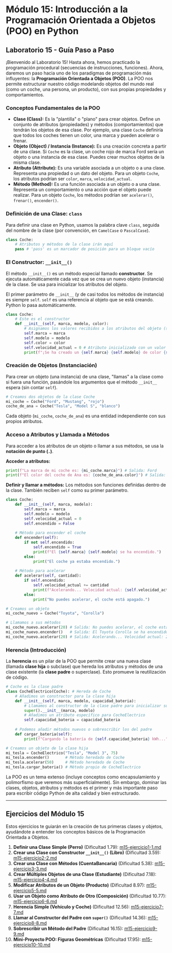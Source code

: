 # Módulo 15: Introducción a la Programación Orientada a Objetos (POO) en Python

## Laboratorio 15 - Guía Paso a Paso

¡Bienvenido al Laboratorio 15! Hasta ahora, hemos practicado la programación procedural (secuencias de instrucciones, funciones). Ahora, daremos un paso hacia uno de los paradigmas de programación más influyentes: la **Programación Orientada a Objetos (POO)**. La POO nos permite estructurar nuestro código modelando objetos del mundo real (como un coche, una persona, un producto), con sus propias propiedades y comportamientos.

### Conceptos Fundamentales de la POO
*   **Clase (Class):** Es la "plantilla" o "plano" para crear objetos. Define un conjunto de atributos (propiedades) y métodos (comportamientos) que tendrán los objetos de esa clase. Por ejemplo, una clase `Coche` definiría que todos los coches tienen un color, una marca y pueden acelerar o frenar.
*   **Objeto (Object) / Instancia (Instance):** Es una creación concreta a partir de una clase. Si `Coche` es la clase, un coche rojo de marca Ford sería un objeto o una instancia de esa clase. Puedes crear muchos objetos de la misma clase.
*   **Atributo (Attribute):** Es una variable asociada a un objeto o a una clase. Representa una propiedad o un dato del objeto. Para un objeto `Coche`, los atributos podrían ser `color`, `marca`, `velocidad_actual`.
*   **Método (Method):** Es una función asociada a un objeto o a una clase. Representa un comportamiento o una acción que el objeto puede realizar. Para un objeto `Coche`, los métodos podrían ser `acelerar()`, `frenar()`, `encender()`.

### Definición de una Clase: `class`
Para definir una clase en Python, usamos la palabra clave `class`, seguida del nombre de la clase (por convención, en `CamelCase` o `PascalCase`).
```python
class Coche:
    # Atributos y métodos de la clase irán aquí
    pass # 'pass' es un marcador de posición para un bloque vacío
```

### El Constructor: `__init__()`
El método `__init__()` es un método especial llamado **constructor**. Se ejecuta automáticamente cada vez que se crea un nuevo objeto (instancia) de la clase. Se usa para inicializar los atributos del objeto.

El primer parámetro de `__init__` (y de casi todos los métodos de instancia) es siempre `self`. `self` es una referencia al objeto que se está creando. Python lo pasa automáticamente.
```python
class Coche:
    # Este es el constructor
    def __init__(self, marca, modelo, color):
        # Asignamos los valores recibidos a los atributos del objeto (self)
        self.marca = marca
        self.modelo = modelo
        self.color = color
        self.velocidad_actual = 0 # Atributo inicializado con un valor fijo
        print(f"¡Se ha creado un {self.marca} {self.modelo} de color {self.color}!")
```

### Creación de Objetos (Instanciación)
Para crear un objeto (una instancia) de una clase, "llamas" a la clase como si fuera una función, pasándole los argumentos que el método `__init__` espera (sin contar `self`).
```python
# Creamos dos objetos de la clase Coche
mi_coche = Coche("Ford", "Mustang", "rojo")
coche_de_ana = Coche("Tesla", "Model S", "blanco")
```
Cada objeto (`mi_coche`, `coche_de_ana`) es una entidad independiente con sus propios atributos.

### Acceso a Atributos y Llamada a Métodos
Para acceder a los atributos de un objeto o llamar a sus métodos, se usa la **notación de punto (`.`)**.

**Acceder a atributos:**
```python
print(f"La marca de mi coche es: {mi_coche.marca}") # Salida: Ford
print(f"El color del coche de Ana es: {coche_de_ana.color}") # Salida: blanco
```

**Definir y llamar a métodos:**
Los métodos son funciones definidas dentro de la clase. También reciben `self` como su primer parámetro.
```python
class Coche:
    def __init__(self, marca, modelo):
        self.marca = marca
        self.modelo = modelo
        self.velocidad_actual = 0
        self.encendido = False
    
    # Método para encender el coche
    def encender(self):
        if not self.encendido:
            self.encendido = True
            print(f"El {self.marca} {self.modelo} se ha encendido.")
        else:
            print("El coche ya estaba encendido.")
            
    # Método para acelerar
    def acelerar(self, cantidad):
        if self.encendido:
            self.velocidad_actual += cantidad
            print(f"Acelerando... Velocidad actual: {self.velocidad_actual} km/h")
        else:
            print("No puedes acelerar, el coche está apagado.")

# Creamos un objeto
mi_coche_nuevo = Coche("Toyota", "Corolla")

# Llamamos a sus métodos
mi_coche_nuevo.acelerar(20) # Salida: No puedes acelerar, el coche está apagado.
mi_coche_nuevo.encender()   # Salida: El Toyota Corolla se ha encendido.
mi_coche_nuevo.acelerar(20) # Salida: Acelerando... Velocidad actual: 20 km/h
```

### Herencia (Introducción)
La **herencia** es un pilar de la POO que permite crear una nueva clase (llamada **clase hija** o subclase) que hereda los atributos y métodos de una clase existente (la **clase padre** o superclase). Esto promueve la reutilización de código.

```python
# Coche es la clase padre
class CocheElectrico(Coche): # Hereda de Coche
    # Añadimos un constructor para la clase hija
    def __init__(self, marca, modelo, capacidad_bateria):
        # Llamamos al constructor de la clase padre para inicializar sus atributos
        super().__init__(marca, modelo)
        # Añadimos un atributo específico para CocheElectrico
        self.capacidad_bateria = capacidad_bateria
        
    # Podemos añadir métodos nuevos o sobrescribir los del padre
    def cargar_bateria(self):
        print(f"Cargando la batería de {self.capacidad_bateria} kWh...")

# Creamos un objeto de la clase hija
mi_tesla = CocheElectrico("Tesla", "Model 3", 75)
mi_tesla.encender()       # Método heredado de Coche
mi_tesla.acelerar(50)     # Método heredado de Coche
mi_tesla.cargar_bateria() # Método propio de CocheElectrico
```

La POO es un tema extenso (incluye conceptos como encapsulamiento y polimorfismo que veremos más superficialmente). Sin embargo, dominar las clases, objetos, atributos y métodos es el primer y más importante paso para escribir código Python de alta calidad y bien estructurado.

---

## Ejercicios del Módulo 15

Estos ejercicios te guiarán en la creación de tus primeras clases y objetos, ayudándote a entender los conceptos básicos de la Programación Orientada a Objetos.

1.  **Definir una Clase Simple (Perro)** (Dificultad 1.79): [m15-ejercicio1-1.md](m15-ejercicio1-1.md)
2.  **Crear una Clase con Constructor `__init__()` (Libro)** (Dificultad 3.59): [m15-ejercicio2-2.md](m15-ejercicio2-2.md)
3.  **Crear una Clase con Métodos (CuentaBancaria)** (Dificultad 5.38): [m15-ejercicio3-3.md](m15-ejercicio3-3.md)
4.  **Crear Múltiples Objetos de una Clase (Estudiante)** (Dificultad 7.18): [m15-ejercicio4-4.md](m15-ejercicio4-4.md)
5.  **Modificar Atributos de un Objeto (Producto)** (Dificultad 8.97): [m15-ejercicio5-5.md](m15-ejercicio5-5.md)
6.  **Usar un Objeto como Atributo de Otro (Composición)** (Dificultad 10.77): [m15-ejercicio6-6.md](m15-ejercicio6-6.md)
7.  **Herencia Simple (Vehículo y Coche)** (Dificultad 12.56): [m15-ejercicio7-7.md](m15-ejercicio7-7.md)
8.  **Llamar al Constructor del Padre con `super()`** (Dificultad 14.36): [m15-ejercicio8-8.md](m15-ejercicio8-8.md)
9.  **Sobrescribir un Método del Padre** (Dificultad 16.15): [m15-ejercicio9-9.md](m15-ejercicio9-9.md)
10. **Mini-Proyecto POO: Figuras Geométricas** (Dificultad 17.95): [m15-ejercicio10-10.md](m15-ejercicio10-10.md)

